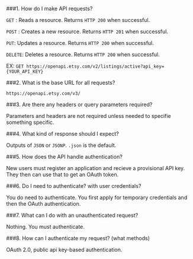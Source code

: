 ###1. How do I make API requests?

`GET` : Reads a resource. Returns `HTTP 200` when successful.

`POST` : Creates a new resource. Returns `HTTP 201` when successful. 

`PUT`: Updates a resource. Returns `HTTP 200` when successful.

`DELETE`: Deletes a resource. Returns `HTTP 200` when successful.

EX:
`GET https://openapi.etsy.com/v2/listings/active?api_key={YOUR_API_KEY}`



###2. What is the base URL for all requests?

`https://openapi.etsy.com/v3/`


###3. Are there any headers or query parameters required?

Parameters and headers are not required unless needed to specifie something specific.


###4. What kind of response should I expect?

Outputs of `JSON` or `JSONP`. `.json` is the default.


###5. How does the API handle authentication?

New users must register an application and recieve a provisional API key. They then can use that to get an OAuth token.


###6. Do I need to authenticate? with user credentials?

You do need to authenticate. You first apply for temporary credentials and then the OAuth authentication. 


###7. What can I do with an unauthenticated request?

Nothing. You must authenticate. 

###8. How can I authenticate my request? (what methods)

 OAuth 2.0, public api key-based authentication.
